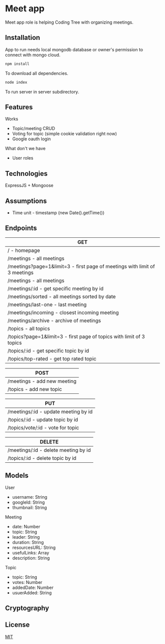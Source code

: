 # Meet app

Meet app role is helping Coding Tree with organizing meetings.

## Installation

App to run needs local mongodb database or owner's permission to connect with mongo cloud.

```bash
npm install
```

To download all dependencies.

```bash
node index
```

To run server in server subdirectory.

## Features

Works

- Topic/meeting CRUD
- Voting for topic (simple cookie validation right now)
- Google oauth login

What don't we have

- User roles

## Technologies

ExpressJS + Mongoose

## Assumptions

- Time unit - timestamp (new Date().getTime())

## Endpoints
| GET       |
| ------------- |
|/ - homepage|
| /meetings - all meetings|
|/meetings?page=1&limit=3 - first page of meetings with limit of 3 meetings |
| /meetings - all meetings | 
| /meetings/:id - get specific meeting by id |
| /meetings/sorted - all meetings sorted by date|
| /meetings/last-one - last meeting |
| /meetings/incoming - closest incoming meeting |
| /meetings/archive - archive of meetings |
|/topics - all topics |
| /topics?page=1&limit=3 - first page of topics with limit of 3 topics | 
| /topics/:id - get specific topic by id |
| /topics/top-rated - get top rated topic |

| POST       |
| ------------- |
| /meetings - add new meeting |
| /topics - add new topic |

| PUT       |
| ------------- |
|/meetings/:id - update meeting by id |
| /topics/:id - update topic by id |
| /topics/vote/:id - vote for topic |


| DELETE       |
| ------------- |
|/meetings/:id - delete meeting by id |
| /topics/:id - delete topic by id |

## Models

User

- username: String
- googleId: String
- thumbnail: String

Meeting

- date: Number
- topic: String
- leader: String
- duration: String
- resourcesURL: String
- usefulLinks: Array
- description: String

Topic

- topic: String
- votes: Number
- addedDate: Number
- usuerAdded: String


## Cryptography


## License

[MIT](https://choosealicense.com/licenses/mit/)
